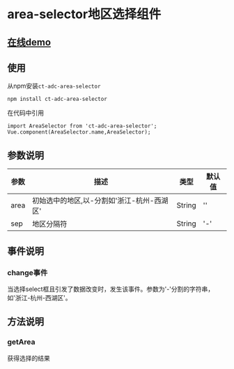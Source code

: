 # area-selector地区选择组件

## [在线demo](https://codepen.io/rubyisapm/pen/YVdgdY)

## 使用

从npm安装`ct-adc-area-selector`
```
npm install ct-adc-area-selector
```
在代码中引用
```
import AreaSelector from 'ct-adc-area-selector';
Vue.component(AreaSelector.name,AreaSelector);
```
## 参数说明

参数|描述|类型|默认值
--- | --- | --- | --- |
area | 初始选中的地区,以-分割如'浙江-杭州-西湖区' | String | ''
sep | 地区分隔符 | String | '-'

## 事件说明

### change事件

当选择select框且引发了数据改变时，发生该事件。参数为'-'分割的字符串，如'浙江-杭州-西湖区'。


## 方法说明

### getArea

获得选择的结果